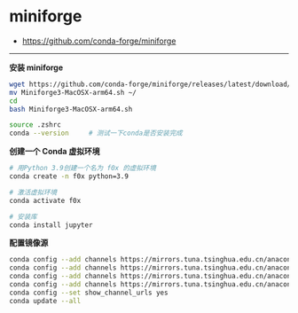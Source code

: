 # miniforge

- https://github.com/conda-forge/miniforge

---

**安装 miniforge**
```bash
wget https://github.com/conda-forge/miniforge/releases/latest/download/Miniforge3-MacOSX-arm64.sh
mv Miniforge3-MacOSX-arm64.sh ~/
cd
bash Miniforge3-MacOSX-arm64.sh
```

```bash
source .zshrc
conda --version     # 测试一下conda是否安装完成
```

**创建一个 Conda 虚拟环境**
```bash
# 用Python 3.9创建一个名为 f0x 的虚拟环境
conda create -n f0x python=3.9

# 激活虚拟环境
conda activate f0x

# 安装库
conda install jupyter
```

**配置镜像源**
```bash
conda config --add channels https://mirrors.tuna.tsinghua.edu.cn/anaconda/pkgs/free/
conda config --add channels https://mirrors.tuna.tsinghua.edu.cn/anaconda/pkgs/main/
conda config --add channels https://mirrors.tuna.tsinghua.edu.cn/anaconda/cloud/pytorch/
conda config --add channels https://mirrors.tuna.tsinghua.edu.cn/anaconda/cloud/conda-forge/
conda config --set show_channel_urls yes
conda update --all
```
